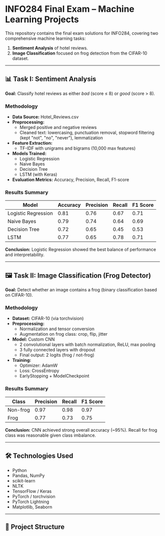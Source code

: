 # INFO284 Final Exam – Machine Learning Projects

This repository contains the final exam solutions for INFO284, covering two comprehensive machine learning tasks:
1. **Sentiment Analysis** of hotel reviews.
2. **Image Classification** focused on frog detection from the CIFAR-10 dataset.

---

## 📊 Task I: Sentiment Analysis

**Goal:** Classify hotel reviews as either *bad* (score ≤ 8) or *good* (score > 8).

### Methodology
- **Data Source:** Hotel_Reviews.csv
- **Preprocessing:**
  - Merged positive and negative reviews
  - Cleaned text: lowercasing, punctuation removal, stopword filtering (kept "not", "no", "never"), lemmatization
- **Feature Extraction:**
  - TF-IDF with unigrams and bigrams (10,000 max features)
- **Models Trained:**
  - Logistic Regression
  - Naive Bayes
  - Decision Tree
  - LSTM (with Keras)
- **Evaluation Metrics:** Accuracy, Precision, Recall, F1-score

### Results Summary
| Model              | Accuracy | Precision | Recall | F1 Score |
|-------------------|----------|-----------|--------|----------|
| Logistic Regression | 0.81     | 0.76      | 0.67   | 0.71     |
| Naive Bayes         | 0.79     | 0.74      | 0.64   | 0.69     |
| Decision Tree       | 0.72     | 0.65      | 0.45   | 0.53     |
| LSTM                | 0.77     | 0.65      | 0.78   | 0.71     |

**Conclusion:** Logistic Regression showed the best balance of performance and interpretability.

---

## 🖼️ Task II: Image Classification (Frog Detector)

**Goal:** Detect whether an image contains a frog (binary classification based on CIFAR-10).

### Methodology
- **Dataset:** CIFAR-10 (via torchvision)
- **Preprocessing:**
  - Normalization and tensor conversion
  - Augmentation on frog class: crop, flip, jitter
- **Model:** Custom CNN
  - 2 convolutional layers with batch normalization, ReLU, max pooling
  - 3 fully connected layers with dropout
  - Final output: 2 logits (frog / not-frog)
- **Training:**
  - Optimizer: AdamW
  - Loss: CrossEntropy
  - EarlyStopping + ModelCheckpoint

### Results Summary
| Class     | Precision | Recall | F1 Score |
|-----------|-----------|--------|----------|
| Non-frog | 0.97      | 0.98   | 0.97     |
| Frog     | 0.77      | 0.73   | 0.75     |

**Conclusion:** CNN achieved strong overall accuracy (~95%). Recall for frog class was reasonable given class imbalance.

---

## 🛠 Technologies Used
- Python
- Pandas, NumPy
- scikit-learn
- NLTK
- TensorFlow / Keras
- PyTorch / torchvision
- PyTorch Lightning
- Matplotlib, Seaborn

---

## 📁 Project Structure
